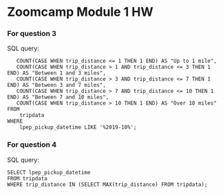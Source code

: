 # Zoomcamp Module 1 HW

### For question 3
SQL query:
```SELECT 
   COUNT(CASE WHEN trip_distance <= 1 THEN 1 END) AS "Up to 1 mile",
   COUNT(CASE WHEN trip_distance > 1 AND trip_distance <= 3 THEN 1 END) AS "Between 1 and 3 miles",
   COUNT(CASE WHEN trip_distance > 3 AND trip_distance <= 7 THEN 1 END) AS "Between 3 and 7 miles",
   COUNT(CASE WHEN trip_distance > 7 AND trip_distance <= 10 THEN 1 END) AS "Between 7 and 10 miles",
   COUNT(CASE WHEN trip_distance > 10 THEN 1 END) AS "Over 10 miles"
FROM 
    tripdata
WHERE
	lpep_pickup_datetime LIKE '%2019-10%';
```

### For question 4
SQL query:
```
SELECT lpep_pickup_datetime
FROM tripdata
WHERE trip_distance IN (SELECT MAX(trip_distance) FROM tripdata);
```

